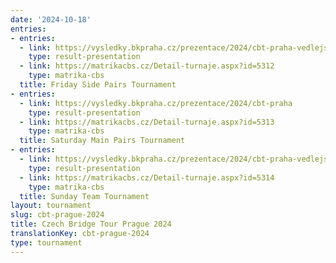```yaml
---
date: '2024-10-18'
entries:
- entries:
  - link: https://vysledky.bkpraha.cz/prezentace/2024/cbt-praha-vedlejsi-parovy
    type: result-presentation
  - link: https://matrikacbs.cz/Detail-turnaje.aspx?id=5312
    type: matrika-cbs
  title: Friday Side Pairs Tournament
- entries:
  - link: https://vysledky.bkpraha.cz/prezentace/2024/cbt-praha
    type: result-presentation
  - link: https://matrikacbs.cz/Detail-turnaje.aspx?id=5313
    type: matrika-cbs
  title: Saturday Main Pairs Tournament
- entries:
  - link: https://vysledky.bkpraha.cz/prezentace/2024/cbt-praha-vedlejsi-tymovy
    type: result-presentation
  - link: https://matrikacbs.cz/Detail-turnaje.aspx?id=5314
    type: matrika-cbs
  title: Sunday Team Tournament
layout: tournament
slug: cbt-prague-2024
title: Czech Bridge Tour Prague 2024
translationKey: cbt-prague-2024
type: tournament
---
```


